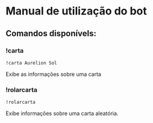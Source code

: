 # Manual de utilização do bot

## Comandos disponívels:

### !carta
```
!carta Aurelion Sol
```

Exibe as informações sobre uma carta

### !rolarcarta
```
!rolarcarta
```

Exibe informações sobre uma carta aleatória.
